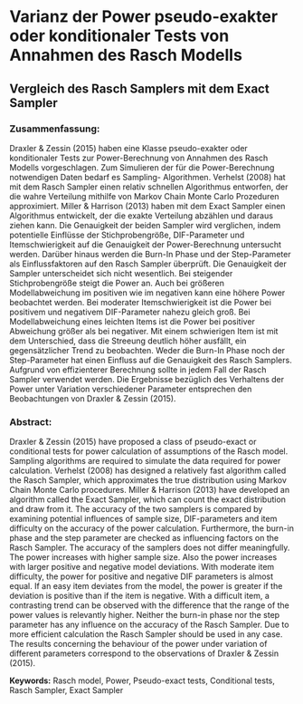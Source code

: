 # Varianz der Power pseudo-exakter oder konditionaler Tests von Annahmen des Rasch Modells
## Vergleich des Rasch Samplers mit dem Exact Sampler

### Zusammenfassung:
Draxler & Zessin (2015) haben eine Klasse pseudo-exakter oder konditionaler Tests
zur Power-Berechnung von Annahmen des Rasch Modells vorgeschlagen. Zum Simulieren
der für die Power-Berechnung notwendigen Daten bedarf es Sampling-
Algorithmen. Verhelst (2008) hat mit dem Rasch Sampler einen relativ schnellen
Algorithmus entworfen, der die wahre Verteilung mithilfe von Markov Chain Monte
Carlo Prozeduren approximiert. Miller & Harrison (2013) haben mit dem Exact
Sampler einen Algorithmus entwickelt, der die exakte Verteilung abzählen und daraus
ziehen kann. Die Genauigkeit der beiden Sampler wird verglichen, indem potentielle
Einflüsse der Stichprobengröße, DIF-Parameter und Itemschwierigkeit auf die
Genauigkeit der Power-Berechnung untersucht werden. Darüber hinaus werden die
Burn-In Phase und der Step-Parameter als Einflussfaktoren auf den Rasch Sampler
überprüft. Die Genauigkeit der Sampler unterscheidet sich nicht wesentlich. Bei steigender
Stichprobengröße steigt die Power an. Auch bei größeren Modellabweichung
im positiven wie im negativen kann eine höhere Power beobachtet werden. Bei moderater
Itemschwierigkeit ist die Power bei positivem und negativem DIF-Parameter
nahezu gleich groß. Bei Modellabweichung eines leichten Items ist die Power bei positiver
Abweichung größer als bei negativer. Mit einem schwierigen Item ist mit dem
Unterschied, dass die Streeung deutlich höher ausfällt, ein gegensätzlicher Trend zu
beobachten. Weder die Burn-In Phase noch der Step-Parameter hat einen Einfluss
auf die Genauigkeit des Rasch Samplers. Aufgrund von effizienterer Berechnung
sollte in jedem Fall der Rasch Sampler verwendet werden. Die Ergebnisse bezüglich
des Verhaltens der Power unter Variation verschiedener Parameter entsprechen
den Beobachtungen von Draxler & Zessin (2015).

### Abstract:
Draxler & Zessin (2015) have proposed a class of pseudo-exact or conditional tests
for power calculation of assumptions of the Rasch model. Sampling algorithms are
required to simulate the data required for power calculation. Verhelst (2008) has
designed a relatively fast algorithm called the Rasch Sampler, which approximates
the true distribution using Markov Chain Monte Carlo procedures. Miller & Harrison
(2013) have developed an algorithm called the Exact Sampler, which can count the
exact distribution and draw from it. The accuracy of the two samplers is compared by
examining potential influences of sample size, DIF-parameters and item difficulty on
the accuracy of the power calculation. Furthermore, the burn-in phase and the step
parameter are checked as influencing factors on the Rasch Sampler. The accuracy
of the samplers does not differ meaningfully. The power increases with higher sample
size. Also the power increases with larger positive and negative model deviations.
With moderate item difficulty, the power for positive and negative DIF parameters is
almost equal. If an easy item deviates from the model, the power is greater if the deviation
is positive than if the item is negative. With a difficult item, a contrasting trend
can be observed with the difference that the range of the power values is relevantly
higher. Neither the burn-in phase nor the step parameter has any influence on the
accuracy of the Rasch Sampler. Due to more efficient calculation the Rasch Sampler
should be used in any case. The results concerning the behaviour of the power
under variation of different parameters correspond to the observations of Draxler &
Zessin (2015).

**Keywords:** Rasch model, Power, Pseudo-exact tests, Conditional tests, Rasch Sampler, Exact Sampler
